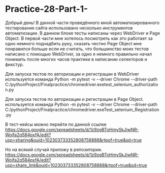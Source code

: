 # Practice-28-Part-1-
Добрый день! 
В данной части проведённого мной автоматизированного тестирования сайта использовано несколько инструментов автоматизации.
В данном блоке тесты написаны через WebDriver и Page Object.
В первой части мне хотелось посмотреть как это работает за одно немного поднадбить руку, сказать честно Page Object мне понравился больше 
если не считать, что большинство моих тестов написано с помощью WebDriver, за одно я немного правильно начал понимать после многих часов
практики в написании селекторов и фикстур.

Для запуска тестов по авторизации и регистрации в WebDriver используется команда 
Python -m pytest -v --driver Chrome --driver-path C:/pythonProject/Finalpractice/chromedriver.exetest_selenium_authorization.py   

Для запуска тестов по авторизации и регистрации в Page Object. используется команда 
Python -m pytest -v --driver Chrome --driver-path C:/pythonProject/Finalpractice/chromedriver.exeTest_selenium_Registration.py

В тест-кейсы можно перейти по данной ссылке
https://docs.google.com/spreadsheets/d/1z9zgBToHmySkJiwNR-Wojfa2q584pxfA/edit?usp=sharing&ouid=102303733352808758888&rtpof=true&sd=true

Но на всякий случай приложу в репозитории.
https://docs.google.com/spreadsheets/d/1z9zgBToHmySkJiwNR-Wojfa2q584pxfA/edit?usp=share_link&ouid=102303733352808758888&rtpof=true&sd=true
